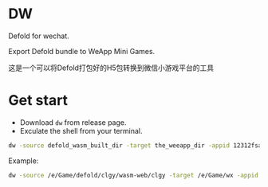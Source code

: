 # DW

Defold for wechat.

Export Defold bundle to WeApp Mini Games.

这是一个可以将Defold打包好的H5包转换到微信小游戏平台的工具

# Get start

- Download `dw` from release page.
- Exculate the shell from your terminal.

```bash
dw -source defold_wasm_built_dir -target the_weeapp_dir -appid 12312fsa123ss
```
Example:
```bash
dw -source /e/Game/defold/clgy/wasm-web/clgy -target /e/Game/wx -appid 12312fsa123ss
```